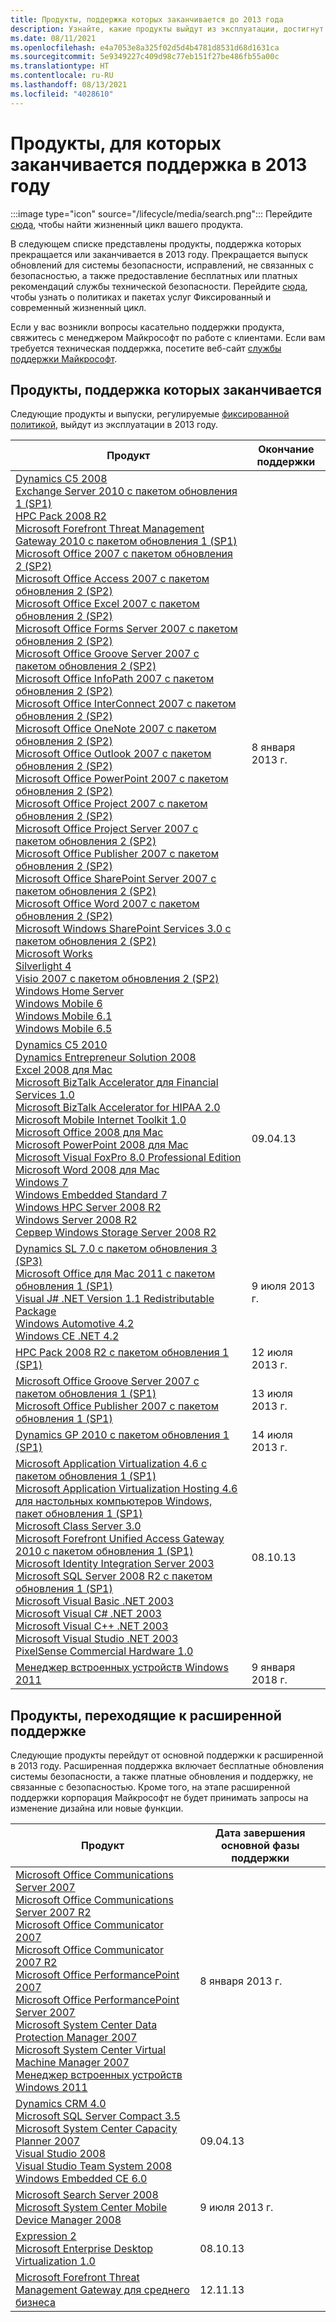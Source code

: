 ```yaml
---
title: Продукты, поддержка которых заканчивается до 2013 года
description: Узнайте, какие продукты выйдут из эксплуатации, достигнут конца поддержки или перейдут от основной поддержки к расширенной в 2013 году.
ms.date: 08/11/2021
ms.openlocfilehash: e4a7053e8a325f02d5d4b4781d8531d68d1631ca
ms.sourcegitcommit: 5e9349227c409d98c77eb151f27be486fb55a00c
ms.translationtype: HT
ms.contentlocale: ru-RU
ms.lasthandoff: 08/13/2021
ms.locfileid: "4028610"
---
```

# <a name="products-ending-support-in-2013"></a>Продукты, для которых заканчивается поддержка в 2013 году

:::image type="icon" source="/lifecycle/media/search.png":::
Перейдите [сюда](/lifecycle/products/), чтобы найти жизненный цикл вашего продукта.

В следующем списке представлены продукты, поддержка которых прекращается или заканчивается в 2013 году. Прекращается выпуск обновлений для системы безопасности, исправлений, не связанных с безопасностью, а также предоставление бесплатных или платных рекомендаций службы технической безопасности. Перейдите [сюда](/lifecycle/overview/product-end-of-support-overview), чтобы узнать о политиках и пакетах услуг Фиксированный и современный жизненный цикл.

Если у вас возникли вопросы касательно поддержки продукта, свяжитесь с менеджером Майкрософт по работе с клиентами. Если вам требуется техническая поддержка, посетите веб-сайт [службы поддержки Майкрософт](https://support.microsoft.com/contactus/?ws=support).





## <a name="products-reaching-end-of-support"></a>Продукты, поддержка которых заканчивается

Следующие продукты и выпуски, регулируемые [фиксированной политикой](/lifecycle/policies/fixed), выйдут из эксплуатации в 2013 году.

| Продукт | Окончание поддержки |
| --- | --- |
| [Dynamics C5 2008](/lifecycle/products/dynamics-c5-2008?branch=live)<br>[Exchange Server 2010 с пакетом обновления 1 (SP1)](/lifecycle/products/exchange-server-2010?branch=live)<br>[HPC Pack 2008 R2](/lifecycle/products/hpc-pack-2008-r2?branch=live)<br>[Microsoft Forefront Threat Management Gateway 2010 с пакетом обновления 1 (SP1)](/lifecycle/products/microsoft-forefront-threat-management-gateway-2010?branch=live)<br>[Microsoft Office 2007 с пакетом обновления 2 (SP2)](/lifecycle/products/microsoft-office-2007?branch=live)<br>[Microsoft Office Access 2007 с пакетом обновления 2 (SP2)](/lifecycle/products/microsoft-office-access-2007?branch=live)<br>[Microsoft Office Excel 2007 с пакетом обновления 2 (SP2)](/lifecycle/products/microsoft-office-excel-2007?branch=live)<br>[Microsoft Office Forms Server 2007 с пакетом обновления 2 (SP2)](/lifecycle/products/microsoft-office-forms-server-2007?branch=live)<br>[Microsoft Office Groove Server 2007 с пакетом обновления 2 (SP2)](/lifecycle/products/microsoft-office-groove-server-2007?branch=live)<br>[Microsoft Office InfoPath 2007 с пакетом обновления 2 (SP2)](/lifecycle/products/microsoft-office-infopath-2007?branch=live)<br>[Microsoft Office InterConnect 2007 с пакетом обновления 2 (SP2)](/lifecycle/products/microsoft-office-interconnect-2007?branch=live)<br>[Microsoft Office OneNote 2007 с пакетом обновления 2 (SP2)](/lifecycle/products/microsoft-office-onenote-2007?branch=live)<br>[Microsoft Office Outlook 2007 с пакетом обновления 2 (SP2)](/lifecycle/products/microsoft-office-outlook-2007?branch=live)<br>[Microsoft Office PowerPoint 2007 с пакетом обновления 2 (SP2)](/lifecycle/products/microsoft-office-powerpoint-2007?branch=live)<br>[Microsoft Office Project 2007 с пакетом обновления 2 (SP2)](/lifecycle/products/microsoft-office-project-2007?branch=live)<br>[Microsoft Office Project Server 2007 с пакетом обновления 2 (SP2)](/lifecycle/products/microsoft-office-project-server-2007?branch=live)<br>[Microsoft Office Publisher 2007 с пакетом обновления 2 (SP2)](/lifecycle/products/microsoft-office-publisher-2007?branch=live)<br>[Microsoft Office SharePoint Server 2007 с пакетом обновления 2 (SP2)](/lifecycle/products/microsoft-office-sharepoint-server-2007?branch=live)<br>[Microsoft Office Word 2007 с пакетом обновления 2 (SP2)](/lifecycle/products/microsoft-office-word-2007?branch=live)<br>[Microsoft Windows SharePoint Services 3.0 с пакетом обновления 2 (SP2)](/lifecycle/products/microsoft-windows-sharepoint-services-30?branch=live)<br>[Microsoft Works](/lifecycle/products/microsoft-works?branch=live)<br>[Silverlight 4](/lifecycle/products/silverlight-4?branch=live)<br>[Visio 2007 с пакетом обновления 2 (SP2)](/lifecycle/products/visio-2007?branch=live)<br>[Windows Home Server](/lifecycle/products/windows-home-server?branch=live)<br>[Windows Mobile 6](/lifecycle/products/windows-mobile-6?branch=live)<br>[Windows Mobile 6.1](/lifecycle/products/windows-mobile-61?branch=live)<br>[Windows Mobile 6.5](/lifecycle/products/windows-mobile-65?branch=live)<br> | 8 января 2013 г. |
| [Dynamics C5 2010](/lifecycle/products/dynamics-c5-2010?branch=live)<br>[Dynamics Entrepreneur Solution 2008](/lifecycle/products/dynamics-entrepreneur-solution-2008?branch=live)<br>[Excel 2008 для Mac](/lifecycle/products/excel-2008-for-mac?branch=live)<br>[Microsoft BizTalk Accelerator для Financial Services 1.0](/lifecycle/products/microsoft-biztalk-accelerator-for-financial-services-10?branch=live)<br>[Microsoft BizTalk Accelerator for HIPAA 2.0](/lifecycle/products/microsoft-biztalk-accelerator-for-hipaa-20?branch=live)<br>[Microsoft Mobile Internet Toolkit 1.0](/lifecycle/products/microsoft-mobile-internet-toolkit-10?branch=live)<br>[Microsoft Office 2008 для Mac](/lifecycle/products/microsoft-office-2008-for-mac?branch=live)<br>[Microsoft PowerPoint 2008 для Mac](/lifecycle/products/microsoft-powerpoint-2008-for-mac?branch=live)<br>[Microsoft Visual FoxPro 8.0 Professional Edition](/lifecycle/products/microsoft-visual-foxpro-80-professional-edition?branch=live)<br>[Microsoft Word 2008 для Mac](/lifecycle/products/microsoft-word-2008-for-mac?branch=live)<br>[Windows 7](/lifecycle/products/windows-7?branch=live)<br>[Windows Embedded Standard 7](/lifecycle/products/windows-embedded-standard-7?branch=live)<br>[Windows HPC Server 2008 R2](/lifecycle/products/windows-hpc-server-2008-r2?branch=live)<br>[Windows Server 2008 R2](/lifecycle/products/windows-server-2008-r2?branch=live)<br>[Сервер Windows Storage Server 2008 R2](/lifecycle/products/windows-storage-server-2008-r2?branch=live)<br> | 09.04.13 |
| [Dynamics SL 7.0 с пакетом обновления 3 (SP3)](/lifecycle/products/dynamics-sl-70?branch=live)<br>[Microsoft Office для Mac 2011 с пакетом обновления 1 (SP1)](/lifecycle/products/microsoft-office-for-mac-2011?branch=live)<br>[Visual J# .NET Version 1.1 Redistributable Package](/lifecycle/products/visual-j-net-version-11-redistributable-package?branch=live)<br>[Windows Automotive 4.2](/lifecycle/products/windows-automotive-42?branch=live)<br>[Windows CE .NET 4.2](/lifecycle/products/windows-ce-net-42?branch=live)<br> | 9 июля 2013 г. |
| [HPC Pack 2008 R2 с пакетом обновления 1 (SP1)](/lifecycle/products/hpc-pack-2008-r2?branch=live)<br> | 12 июля 2013 г. |
| [Microsoft Office Groove Server 2007 с пакетом обновления 1 (SP1)](/lifecycle/products/microsoft-office-groove-server-2007?branch=live)<br>[Microsoft Office Publisher 2007 с пакетом обновления 1 (SP1)](/lifecycle/products/microsoft-office-publisher-2007?branch=live)<br> | 13 июля 2013 г. |
| [Dynamics GP 2010 с пакетом обновления 1 (SP1)](/lifecycle/products/dynamics-gp-2010?branch=live)<br> | 14 июля 2013 г. |
| [Microsoft Application Virtualization 4.6 с пакетом обновления 1 (SP1)](/lifecycle/products/microsoft-application-virtualization-46?branch=live)<br>[Microsoft Application Virtualization Hosting 4.6 для настольных компьютеров Windows, пакет обновления 1 (SP1)](/lifecycle/products/microsoft-application-virtualization-hosting-46?branch=live)<br>[Microsoft Class Server 3.0](/lifecycle/products/microsoft-class-server-30?branch=live)<br>[Microsoft Forefront Unified Access Gateway 2010 с пакетом обновления 1 (SP1)](/lifecycle/products/microsoft-forefront-unified-access-gateway-2010?branch=live)<br>[Microsoft Identity Integration Server 2003](/lifecycle/products/microsoft-identity-integration-server-2003?branch=live)<br>[Microsoft SQL Server 2008 R2 с пакетом обновления 1 (SP1)](/lifecycle/products/microsoft-sql-server-2008-r2?branch=live)<br>[Microsoft Visual Basic .NET 2003](/lifecycle/products/microsoft-visual-basic-net-2003?branch=live)<br>[Microsoft Visual C# .NET 2003](/lifecycle/products/microsoft-visual-c-net-2003?branch=live)<br>[Microsoft Visual C++ .NET 2003](/lifecycle/products/microsoft-visual-c-net-2003538889574?branch=live)<br>[Microsoft Visual Studio .NET 2003](/lifecycle/products/microsoft-visual-studio-net-2003?branch=live)<br>[PixelSense Commercial Hardware 1.0](/lifecycle/products/pixelsense-commercial-hardware-10?branch=live)<br> | 08.10.13 |
| [Менеджер встроенных устройств Windows 2011](/lifecycle/products/windows-embedded-device-manager-2011?branch=live)<br> | 9 января 2018 г. |


## <a name="products-moving-to-extended-support"></a>Продукты, переходящие к расширенной поддержке

Следующие продукты перейдут от основной поддержки к расширенной в 2013 году. Расширенная поддержка включает бесплатные обновления системы безопасности, а также платные обновления и поддержку, не связанные с безопасностью. Кроме того, на этапе расширенной поддержки корпорация Майкрософт не будет принимать запросы на изменение дизайна или новые функции.

| Продукт | Дата завершения основной фазы поддержки |
| --- | --- |
| [Microsoft Office Communications Server 2007](/lifecycle/products/microsoft-office-communications-server-2007?branch=live)<br>[Microsoft Office Communications Server 2007 R2](/lifecycle/products/microsoft-office-communications-server-2007-r2?branch=live)<br>[Microsoft Office Communicator 2007](/lifecycle/products/microsoft-office-communicator-2007?branch=live)<br>[Microsoft Office Communicator 2007 R2](/lifecycle/products/microsoft-office-communicator-2007-r2?branch=live)<br>[Microsoft Office PerformancePoint 2007](/lifecycle/products/microsoft-office-performancepoint-2007?branch=live)<br>[Microsoft Office PerformancePoint Server 2007](/lifecycle/products/microsoft-office-performancepoint-server-2007?branch=live)<br>[Microsoft System Center Data Protection Manager 2007](/lifecycle/products/microsoft-system-center-data-protection-manager-2007?branch=live)<br>[Microsoft System Center Virtual Machine Manager 2007](/lifecycle/products/microsoft-system-center-virtual-machine-manager-2007?branch=live)<br>[Менеджер встроенных устройств Windows 2011](/lifecycle/products/windows-embedded-device-manager-2011?branch=live)<br> | 8 января 2013 г. |
| [Dynamics CRM 4.0](/lifecycle/products/dynamics-crm-40?branch=live)<br>[Microsoft SQL Server Compact 3.5](/lifecycle/products/microsoft-sql-server-compact-35?branch=live)<br>[Microsoft System Center Capacity Planner 2007](/lifecycle/products/microsoft-system-center-capacity-planner-2007?branch=live)<br>[Visual Studio 2008](/lifecycle/products/visual-studio-2008?branch=live)<br>[Visual Studio Team System 2008](/lifecycle/products/visual-studio-team-system-2008?branch=live)<br>[Windows Embedded CE 6.0](/lifecycle/products/windows-embedded-ce-60?branch=live)<br> | 09.04.13 |
| [Microsoft Search Server 2008](/lifecycle/products/microsoft-search-server-2008?branch=live)<br>[Microsoft System Center Mobile Device Manager 2008](/lifecycle/products/microsoft-system-center-mobile-device-manager-2008?branch=live)<br> | 9 июля 2013 г. |
| [Expression 2](/lifecycle/products/expression-blend-2?branch=live)<br>[Microsoft Enterprise Desktop Virtualization 1.0](/lifecycle/products/microsoft-enterprise-desktop-virtualization-10?branch=live)<br> | 08.10.13 |
| [Microsoft Forefront Threat Management Gateway для среднего бизнеса](/lifecycle/products/microsoft-forefront-threat-management-gateway-medium-business-edition?branch=live)<br> | 12.11.13 |
